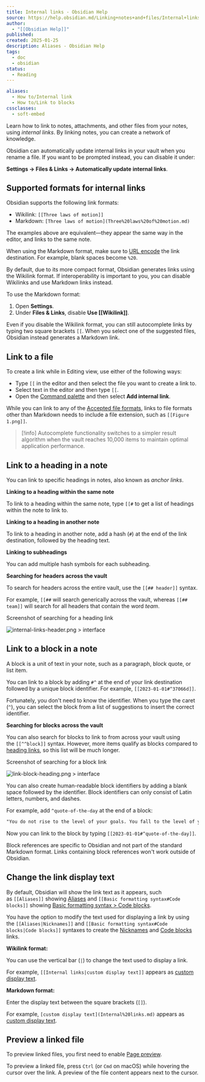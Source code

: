 ```yaml
---
title: Internal links - Obsidian Help
source: https://help.obsidian.md/Linking+notes+and+files/Internal+links
author:
  - "[[Obsidian Help]]"
published: 
created: 2025-01-25
description: Aliases - Obsidian Help
tags:
  - doc
  - obsidian
status:
  - Reading
---
```

```yaml
aliases:
  - How to/Internal link
  - How to/Link to blocks
cssclasses:
  - soft-embed
```

Learn how to link to notes, attachments, and other files from your notes, using *internal links*. By linking notes, you can create a network of knowledge.

Obsidian can automatically update internal links in your vault when you rename a file. If you want to be prompted instead, you can disable it under:

**Settings → Files & Links → Automatically update internal links**.

## Supported formats for internal links

Obsidian supports the following link formats:

- Wikilink: `[[Three laws of motion]]`
- Markdown: `[Three laws of motion](Three%20laws%20of%20motion.md)`

The examples above are equivalent—they appear the same way in the editor, and links to the same note.

When using the Markdown format, make sure to [URL encode](https://en.wikipedia.org/wiki/Percent-encoding) the link destination. For example, blank spaces become `%20`.

By default, due to its more compact format, Obsidian generates links using the Wikilink format. If interoperability is important to you, you can disable Wikilinks and use Markdown links instead.

To use the Markdown format:

1. Open **Settings**.
2. Under **Files & Links**, disable **Use \[\[Wikilink\]\]**.

Even if you disable the Wikilink format, you can still autocomplete links by typing two square brackets `[[`. When you select one of the suggested files, Obsidian instead generates a Markdown link.

## Link to a file

To create a link while in Editing view, use either of the following ways:

- Type `[[` in the editor and then select the file you want to create a link to.
- Select text in the editor and then type `[[`.
- Open the [Command palette](https://help.obsidian.md/Plugins/Command+palette) and then select **Add internal link**.

While you can link to any of the [Accepted file formats](https://help.obsidian.md/Files+and+folders/Accepted+file+formats), links to file formats other than Markdown needs to include a file extension, such as `[[Figure 1.png]]`.

> [!info]
> Autocomplete functionality switches to a simpler result algorithm when the vault reaches 10,000 items to maintain optimal application performance.
> 

## Link to a heading in a note

You can link to specific headings in notes, also known as *anchor links*.

**Linking to a heading within the same note**

To link to a heading within the same note, type `[[#` to get a list of headings within the note to link to.

**Linking to a heading in another note**

To link to a heading in another note, add a hash (`#`) at the end of the link destination, followed by the heading text.

**Linking to subheadings**

You can add multiple hash symbols for each subheading.

**Searching for headers across the vault**

To search for headers across the entire vault, use the `[[## header]]` syntax.

For example, `[[##` will search generically across the vault, whereas `[[## team]]` will search for all headers that contain the word *team*.

Screenshot of searching for a heading link

![internal-links-header.png > interface](https://publish-01.obsidian.md/access/f786db9fac45774fa4f0d8112e232d67/Attachments/internal-links-header.png)

## Link to a block in a note

A block is a unit of text in your note, such as a paragraph, block quote, or list item.

You can link to a block by adding `#^` at the end of your link destination followed by a unique block identifier. For example, `[[2023-01-01#^37066d]]`.

Fortunately, you don't need to know the identifier. When you type the caret (`^`), you can select the block from a list of suggestions to insert the correct identifier.

**Searching for blocks across the vault**

You can also search for blocks to link to from across your vault using the `[[^^block]]` syntax. However, more items qualify as blocks compared to [heading links](https://help.obsidian.md/Linking+notes+and+files/Internal+links#Link%20to%20a%20heading%20in%20a%20note), so this list will be much longer.

Screenshot of searching for a block link

![link-block-heading.png > interface](https://publish-01.obsidian.md/access/f786db9fac45774fa4f0d8112e232d67/Attachments/link-block-heading.png)

You can also create human-readable block identifiers by adding a blank space followed by the identifier. Block identifiers can only consist of Latin letters, numbers, and dashes.

For example, add `^quote-of-the-day` at the end of a block:

```md
"You do not rise to the level of your goals. You fall to the level of your systems." by James Clear ^quote-of-the-day
```

Now you can link to the block by typing `[[2023-01-01#^quote-of-the-day]]`.

Block references are specific to Obsidian and not part of the standard Markdown format. Links containing block references won't work outside of Obsidian.

## Change the link display text

By default, Obsidian will show the link text as it appears, such as `[[Aliases]]` showing [Aliases](https://help.obsidian.md/Linking+notes+and+files/Aliases) and `[[Basic formatting syntax#Code blocks]]` showing [Basic formatting syntax > Code blocks](https://help.obsidian.md/Editing+and+formatting/Basic+formatting+syntax#Code%20blocks).

You have the option to modify the text used for displaying a link by using the `[[Aliases|Nicknames]]` and `[[Basic formatting syntax#Code blocks|Code blocks]]` syntaxes to create the [Nicknames](https://help.obsidian.md/Linking+notes+and+files/Aliases) and [Code blocks](https://help.obsidian.md/Editing+and+formatting/Basic+formatting+syntax#Code%20blocks) links.

**Wikilink format:**

You can use the vertical bar (`|`) to change the text used to display a link.

For example, `[[Internal links|custom display text]]` appears as [custom display text](https://help.obsidian.md/Linking+notes+and+files/Internal+links).

**Markdown format:**

Enter the display text between the square brackets (`[]`).

For example, `[custom display text](Internal%20links.md)` appears as [custom display text](https://help.obsidian.md/Linking+notes+and+files/Internal+links).

## Preview a linked file

To preview linked files, you first need to enable [Page preview](https://help.obsidian.md/Plugins/Page+preview).

To preview a linked file, press `Ctrl` (or `Cmd` on macOS) while hovering the cursor over the link. A preview of the file content appears next to the cursor.